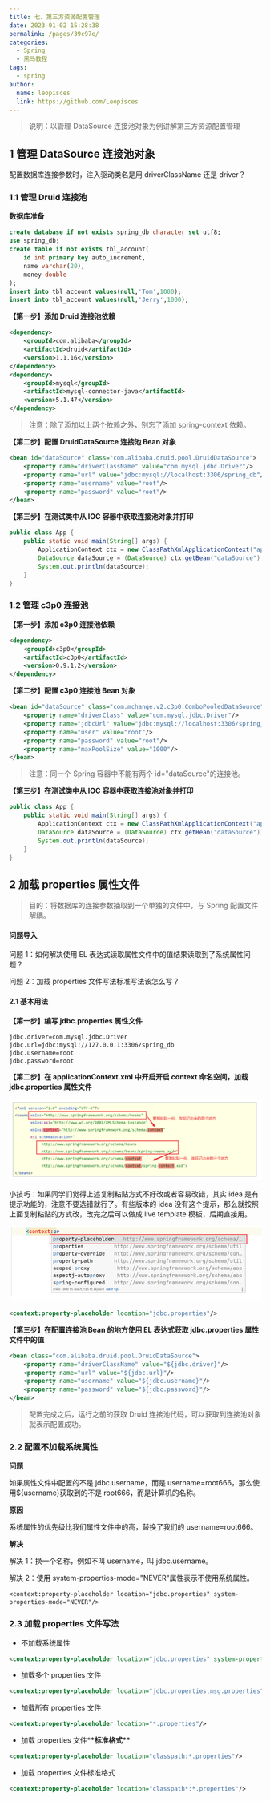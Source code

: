 ```yaml
---
title: 七、第三方资源配置管理
date: 2023-01-02 15:28:38
permalink: /pages/39c97e/
categories:
  - Spring
  - 黑马教程
tags:
  - spring
author:
  name: leopisces
  link: https://github.com/Leopisces
---
```


> 说明：以管理 DataSource 连接池对象为例讲解第三方资源配置管理

## 1 管理 DataSource 连接池对象

配置数据库连接参数时，注入驱动类名是用 driverClassName 还是 driver？

### 1.1 管理 Druid 连接池

**数据库准备**

```sql
create database if not exists spring_db character set utf8;
use spring_db;
create table if not exists tbl_account(
    id int primary key auto_increment,
    name varchar(20),
    money double
);
insert into tbl_account values(null,'Tom',1000);
insert into tbl_account values(null,'Jerry',1000);
```

**【第一步】添加 Druid 连接池依赖**

```xml
<dependency>
    <groupId>com.alibaba</groupId>
    <artifactId>druid</artifactId>
    <version>1.1.16</version>
</dependency>
<dependency>
    <groupId>mysql</groupId>
    <artifactId>mysql-connector-java</artifactId>
    <version>5.1.47</version>
</dependency>
```

> 注意：除了添加以上两个依赖之外，别忘了添加 spring-context 依赖。

**【第二步】配置 DruidDataSource 连接池 Bean 对象**

```xml
<bean id="dataSource" class="com.alibaba.druid.pool.DruidDataSource">
    <property name="driverClassName" value="com.mysql.jdbc.Driver"/>
    <property name="url" value="jdbc:mysql://localhost:3306/spring_db"/>
    <property name="username" value="root"/>
    <property name="password" value="root"/>
</bean>
```

**【第三步】在测试类中从 IOC 容器中获取连接池对象并打印**

```java
public class App {
    public static void main(String[] args) {
        ApplicationContext ctx = new ClassPathXmlApplicationContext("applicationContext.xml");
        DataSource dataSource = (DataSource) ctx.getBean("dataSource");
        System.out.println(dataSource);
    }
}
```

### 1.2 管理 c3p0 连接池

**【第一步】添加 c3p0 连接池依赖**

```xml
<dependency>
    <groupId>c3p0</groupId>
    <artifactId>c3p0</artifactId>
    <version>0.9.1.2</version>
</dependency>
```

**【第二步】配置 c3p0 连接池 Bean 对象**

```xml
<bean id="dataSource" class="com.mchange.v2.c3p0.ComboPooledDataSource">
    <property name="driverClass" value="com.mysql.jdbc.Driver"/>
    <property name="jdbcUrl" value="jdbc:mysql://localhost:3306/spring_db"/>
    <property name="user" value="root"/>
    <property name="password" value="root"/>
    <property name="maxPoolSize" value="1000"/>
</bean>
```

> 注意：同一个 Spring 容器中不能有两个 id="dataSource"的连接池。

**【第三步】在测试类中从 IOC 容器中获取连接池对象并打印**

```java
public class App {
    public static void main(String[] args) {
        ApplicationContext ctx = new ClassPathXmlApplicationContext("applicationContext.xml");
        DataSource dataSource = (DataSource) ctx.getBean("dataSource");
        System.out.println(dataSource);
    }
}
```

## 2 加载 properties 属性文件

> 目的：将数据库的连接参数抽取到一个单独的文件中，与 Spring 配置文件解耦。

#### 问题导入

问题 1：如何解决使用 EL 表达式读取属性文件中的值结果读取到了系统属性问题？

问题 2：加载 properties 文件写法标准写法该怎么写？

#### 2.1 基本用法

**【第一步】编写 jdbc.properties 属性文件**

```properties
jdbc.driver=com.mysql.jdbc.Driver
jdbc.url=jdbc:mysql://127.0.0.1:3306/spring_db
jdbc.username=root
jdbc.password=root
```

**【第二步】在 applicationContext.xml 中开启开启 context 命名空间，加载 jdbc.properties 属性文件**

![](./img/27.png)

小技巧：如果同学们觉得上述复制粘贴方式不好改或者容易改错，其实 idea 是有提示功能的，注意不要选错就行了。有些版本的 idea 没有这个提示，那么就按照上面复制粘贴的方式改，改完之后可以做成 live template 模板，后期直接用。

![](./img/28.png)

```xml
<context:property-placeholder location="jdbc.properties"/>
```

**【第三步】在配置连接池 Bean 的地方使用 EL 表达式获取 jdbc.properties 属性文件中的值**

```xml
<bean class="com.alibaba.druid.pool.DruidDataSource">
    <property name="driverClassName" value="${jdbc.driver}"/>
    <property name="url" value="${jdbc.url}"/>
    <property name="username" value="${jdbc.username}"/>
    <property name="password" value="${jdbc.password}"/>
</bean>
```

> 配置完成之后，运行之前的获取 Druid 连接池代码，可以获取到连接池对象就表示配置成功。

### 2.2 配置不加载系统属性

**问题**

如果属性文件中配置的不是 jdbc.username，而是 username=root666，那么使用${username}获取到的不是 root666，而是计算机的名称。

**原因**

系统属性的优先级比我们属性文件中的高，替换了我们的 username=root666。

**解决**

解决 1：换一个名称，例如不叫 username，叫 jdbc.username。

解决 2：使用 system-properties-mode="NEVER"属性表示不使用系统属性。

```properties
<context:property-placeholder location="jdbc.properties" system-properties-mode="NEVER"/>
```

### 2.3 加载 properties 文件写法

- 不加载系统属性

```xml
<context:property-placeholder location="jdbc.properties" system-properties-mode="NEVER"/>
```

- 加载多个 properties 文件

```xml
<context:property-placeholder location="jdbc.properties,msg.properties"/>
```

- 加载所有 properties 文件

```xml
<context:property-placeholder location="*.properties"/>
```

- 加载 properties 文件\***\*标准格式\*\***

```xml
<context:property-placeholder location="classpath:*.properties"/>
```

- 加载 properties 文件标准格式

```xml
<context:property-placeholder location="classpath*:*.properties"/>
```
